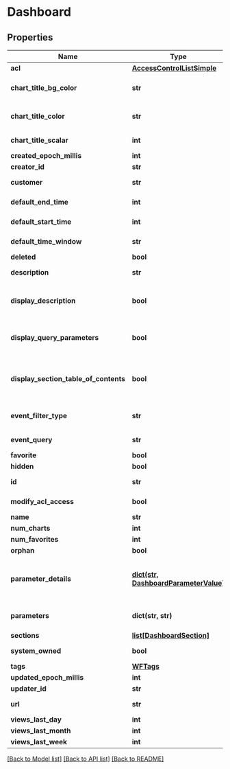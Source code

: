 # Dashboard

## Properties
Name | Type | Description | Notes
------------ | ------------- | ------------- | -------------
**acl** | [**AccessControlListSimple**](AccessControlListSimple.md) |  | [optional] 
**chart_title_bg_color** | **str** | Background color of the chart title text area, in rgba(rvalue,gvalue,bvalue,avalue) | [optional] 
**chart_title_color** | **str** | Text color of the chart title text are, in rgba(rvalue,gvalue,bvalue,avalue) | [optional] 
**chart_title_scalar** | **int** | Scale (normally 100) of chart title text size | [optional] 
**created_epoch_millis** | **int** |  | [optional] 
**creator_id** | **str** |  | [optional] 
**customer** | **str** | id of the customer to which this dashboard belongs | [optional] 
**default_end_time** | **int** | Default end time in milliseconds to query charts | [optional] 
**default_start_time** | **int** | Default start time in milliseconds to query charts | [optional] 
**default_time_window** | **str** | Default time window to query charts | [optional] 
**deleted** | **bool** |  | [optional] 
**description** | **str** | Human-readable description of the dashboard | [optional] 
**display_description** | **bool** | Whether the dashboard description section is opened by default when the dashboard is shown | [optional] 
**display_query_parameters** | **bool** | Whether the dashboard parameters section is opened by default when the dashboard is shown | [optional] 
**display_section_table_of_contents** | **bool** | Whether the \&quot;pills\&quot; quick-linked the sections of the dashboard are displayed by default when the dashboard is shown | [optional] 
**event_filter_type** | **str** | How charts belonging to this dashboard should display events.  BYCHART is default if unspecified | [optional] 
**event_query** | **str** | Event query to run on dashboard charts | [optional] 
**favorite** | **bool** |  | [optional] 
**hidden** | **bool** |  | [optional] 
**id** | **str** | Unique identifier, also URL slug, of the dashboard | 
**modify_acl_access** | **bool** | Whether the user has modify ACL access to the dashboard. | [optional] 
**name** | **str** | Name of the dashboard | 
**num_charts** | **int** |  | [optional] 
**num_favorites** | **int** |  | [optional] 
**orphan** | **bool** |  | [optional] 
**parameter_details** | [**dict(str, DashboardParameterValue)**](DashboardParameterValue.md) | The current (as of Wavefront 4.0) JSON representation of dashboard parameters.  This is a map from a parameter name to its representation | [optional] 
**parameters** | **dict(str, str)** | Deprecated.  An obsolete representation of dashboard parameters | [optional] 
**sections** | [**list[DashboardSection]**](DashboardSection.md) | Dashboard chart sections | 
**system_owned** | **bool** | Whether this dashboard is system-owned and not writeable | [optional] 
**tags** | [**WFTags**](WFTags.md) |  | [optional] 
**updated_epoch_millis** | **int** |  | [optional] 
**updater_id** | **str** |  | [optional] 
**url** | **str** | Unique identifier, also URL slug, of the dashboard | 
**views_last_day** | **int** |  | [optional] 
**views_last_month** | **int** |  | [optional] 
**views_last_week** | **int** |  | [optional] 

[[Back to Model list]](../README.md#documentation-for-models) [[Back to API list]](../README.md#documentation-for-api-endpoints) [[Back to README]](../README.md)


